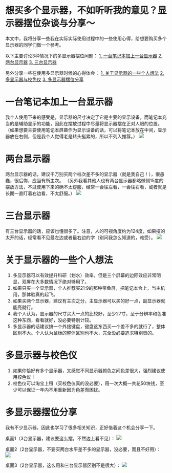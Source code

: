 # 想买多个显示器，不如听听我的意见？显示器摆位杂谈与分享～

本文中，我将分享一些我在实际实际使用过程中的一些使用心得，给想要购买多个显示器的同学们做一个参考。

以下主要讨论3种情况下的多显示器摆位问题：
[1. 一台笔记本加上一台显示器](#一台笔记本加上一台显示器)
[2. 两台显示器](#两台显示器)
[3. 三台显示器](#三台显示器)

另外分享一些在使用多显示器时候的心得体会：
[1. 关于显示器的一些个人想法](#关于显示器的一些个人想法) 
[2. 多显示器与校色仪](#多显示器与校色仪)
[3. 多显示器摆位分享](#多显示器摆位分享)

# 一台笔记本加上一台显示器
我个人使用下来的感受是，显示器的尺寸决定了它是主要的显示设备，而笔记本充当的是辅助显示的功能，因此在摆放过程中尽量将显示器摆在正对人眼的位置。
（如果想要主要使用笔记本屏幕作为显示设备的话，可以将笔记本放在中间，显示器放在右侧，但是我个人觉得老是转头挺累的，所以不列入推荐。）
![](https://i.loli.net/2021/07/05/GvIbVMBqiFUge6s.png)

# 两台显示器
两台显示器的话，建议千万别买两个档次差不多的显示器（就是我自己！），很愚蠢，很后悔，应当有所主次。
（另外我看其他人也有两台显示器都略微侧15度的摆放方法，不过使用下来的确不太舒服，经常一会往左看，一会往右看，或者就是长期一直盯着右边看，不太舒服。）
![](https://i.loli.net/2021/07/05/ImvNuyl5hCZxd6G.png)

# 三台显示器
有三台显示器的话，应该也懂很多了。注意，人的可视角度约为124度，如果摆的太开的话，经常看不见最左边或者最右边的字（别问我怎么知道的，难受）。
![](https://i.loli.net/2021/07/05/niEYQDRz8tOjgFl.png)

# 关于显示器的一些个人想法
1. 多显示器可以有效提升科研（划水）效率，但是三个屏幕的边际效应非常明显，双屏在大多数情况下绝对够用了。
2. 如果只买一个显示器，个人推荐买21:9的那种带鱼屏，把笔记本合上，当主机用，那体验真的起飞。
3. 如果买两个显示器，建议有主次之分，主显示器可以买的好一点，副显示器就能亮就行。
4. 我个人认为，显示器的尺寸买大一点的比较好，至少27寸，至于分辨率和色准这种东西，看看就好，没必要特别计较。
5. 多显示器的话建议搞一个外接键盘，键盘这东西买一个差不多的就行了，整体区别不大。个人认为鼠标的整体区别也不大，完全没必要追求特别贵的。

# 多显示器与校色仪
1. 如果你恰好有多个显示器，又感觉不同显示器颜色之间色差很大，强烈建议使用校色仪！
2. 校色仪可以淘宝上租（买校色仪真的没必要），用一次大概一共花50块钱，至少可以保证一年内不用重新因为色差而困扰。

# 多显示器摆位分享
我有不少显示器，因此也学习了很多相关知识，正好借着这个机会分享一下。

桌面1（3台显示器，建议要这么摆，不然边上看不见）：
![](https://i.loli.net/2021/07/05/b5cZqkylEXx9u8V.jpg)

桌面2（2台显示器，不要买两台水平差不多的显示器，没必要，而且不好用）：
![](https://i.loli.net/2021/07/05/HLeBgaQD6dJnfVK.jpg)

桌面3（2台显示器，这么用和三台显示器区别不是很大）：
![](https://i.loli.net/2021/07/05/5eZCURmcEFlpdQx.jpg)




